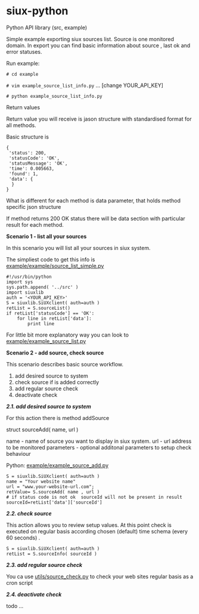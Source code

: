 # siux-python

Python API library (src, example)

Simple example exporting siux sources list. Source is one monitored domain. In export you can find basic information about source , last ok and error statuses.

Run example:

`# cd example`

`# vim example_source_list_info.py`
... [change YOUR_API_KEY]

`# python example_source_list_info.py`

Return values

Return value you will receive is jason structure with standardised format
for all methods.

Basic structure is
```
{
 'status': 200,
 'statusCode': 'OK',
 'statusMessage': 'OK',
 'time': 0.005663,
 'found': 1,
 'data': {
  }
}
```

What is different for each method is data parameter, that holds method specific json structure

If method returns 200 OK status there will be data section with particular result for each method.


**Scenario 1 - list all your sources**

In this scenario you will list all your sources in siux system.

The simpliest code to get this info is [example/example/source_list_simple.py](https://github.com/eSiUX/siux-python/blob/master/example/example_source_list_info.py)
```
#!/usr/bin/python
import sys
sys.path.append( '../src' )
import siuxlib
auth = '<YOUR_API_KEY>'
S = siuxlib.SiUXclient( auth=auth )
retList = S.sourceList()
if retList['statusCode'] == 'OK':
	for line in retList['data']:
		print line
```

For little bit more explanatory way you can look to [example/example_source_list.py](https://github.com/eSiUX/siux-python/blob/master/example/example_source_list.py)


**Scenario 2 - add source, check source**

This scenario describes basic source workflow.

1. add desired source to system
2. check source if is added correctly
3. add regular source check
4. deactivate check


***2.1. add desired source to system***

For this action there is method addSource

struct sourceAdd( name, url )


name - name of source you want to display in siux system.
url - url address to be monitored
parameters - optional additonal parameters to setup check behaviour

Python: [example/example_source_add.py](https://github.com/eSiUX/siux-python/blob/master/example/example_source_add.py)
```
S = siuxlib.SiUXclient( auth=auth )
name = "Your website name"
url = "www.your-website-url.com";
retValue= S.sourceAdd( name , url )
# if status code is not ok  sourceId will not be present in result
sourceId=retList['data']['sourceId']
```


***2.2. check source***

This action allows you to review setup values. At this point check is executed on regular basis according
chosen (default) time schema (every 60 seconds) .

```
S = siuxlib.SiUXclient( auth=auth )
retList = S.sourceInfo( sourceId )
```


***2.3. add regular source check***

You ca use [utils/source_check.py](https://github.com/eSiUX/siux-python/blob/master/utils/sources_check_lib.py) to check your web sites regular basis as a cron script


***2.4. deactivate check***

todo ...

